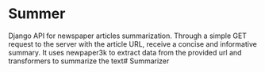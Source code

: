 # Summer 
Django API for newspaper articles summarization. Through a simple GET request to the server with the article URL, receive a concise and informative summary.
It uses newpaper3k to extract data from the provided url and transformers to summarize the text# Summarizer
